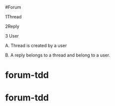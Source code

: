 #Forum

1Thread

2Reply

3 User

A. Thread is created by a user

B. A reply belongs to a thread and belong to a user.
# forum-tdd
# forum-tdd

